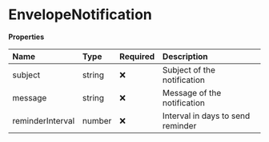 # EnvelopeNotification

**Properties**

| Name             | Type   | Required | Description                       |
| :--------------- | :----- | :------- | :-------------------------------- |
| subject          | string | ❌       | Subject of the notification       |
| message          | string | ❌       | Message of the notification       |
| reminderInterval | number | ❌       | Interval in days to send reminder |
